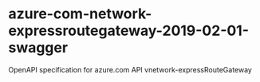 # azure-com-network-expressroutegateway-2019-02-01-swagger
OpenAPI specification for azure.com API vnetwork-expressRouteGateway
